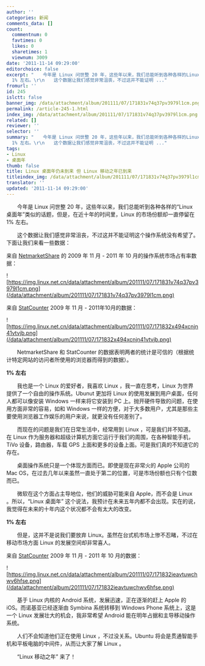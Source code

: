 ```yaml
---
author: ''
categories: 新闻
comments_data: []
count:
  commentnum: 0
  favtimes: 0
  likes: 0
  sharetimes: 1
  viewnum: 3009
date: '2011-11-14 09:29:00'
editorchoice: false
excerpt: "　　今年是 Linux 问世整 20 年，这些年以来，我们总能听到各种各样的Linux 桌面年类似的话题，但是，在近十年的时间里，Linux 的市场份额却一直停留在
  1% 左右。\r\n　　这个数据让我们感觉非常沮丧，不过这并不能证明 ..."
fromurl: ''
id: 245
islctt: false
banner_img: /data/attachment/album/201111/07/171831v74q37pv3979l1cm.png
permalink: /article-245-1.html
index_img: /data/attachment/album/201111/07/171831v74q37pv3979l1cm.png
related: []
reviewer: ''
selector: ''
summary: "　　今年是 Linux 问世整 20 年，这些年以来，我们总能听到各种各样的Linux 桌面年类似的话题，但是，在近十年的时间里，Linux 的市场份额却一直停留在
  1% 左右。\r\n　　这个数据让我们感觉非常沮丧，不过这并不能证明 ..."
tags:
- Linux
- 桌面年
thumb: false
title: Linux 桌面年仍未到来 但 Linux 移动之年已到来
titleindex_img: /data/attachment/album/201111/07/171831v74q37pv3979l1cm.png
translator: ''
updated: '2011-11-14 09:29:00'
---
```


　　今年是 Linux 问世整 20 年，这些年以来，我们总能听到各种各样的“Linux 桌面年”类似的话题，但是，在近十年的时间里，Linux 的市场份额却一直停留在 1% 左右。


　　这个数据让我们感觉非常沮丧，不过这并不能证明这个操作系统没有希望了。下面让我们来看一些数据：


来自 [NetmarketShare](http://www.netmarketshare.com/operating-system-market-share.aspx?qprid=9&qpcustomb=0&qptimeframe=M&qpsp=130&qpnp=25) 的 2009 年 11 月 - 2011 年 10 月的操作系统市场占有率数据：


![https://img.linux.net.cn/data/attachment/album/201111/07/171831v74q37pv3979l1cm.png](/data/attachment/album/201111/07/171831v74q37pv3979l1cm.png)


来自 [StatCounter](http://gs.statcounter.com/#os-ww-monthly-200807-201111) 2009 年 11 月 - 2011年10月的数据：


![https://img.linux.net.cn/data/attachment/album/201111/07/171832x494xcnjn41vtvjb.png](/data/attachment/album/201111/07/171832x494xcnjn41vtvjb.png)


　　NetmarketShare 和 StatCounter 的数据表明两者的统计是可信的（根据统计特定网站的访问者所使用的浏览器而得到的数据）。


**1% 左右**


　　我也是一个 Linux 的爱好者，我喜欢 Linux ，我一直在思考，Linux 为世界提供了一个自由的操作系统。Ubunut 更加将 Linux 的使用发展到用户桌面，任何人都可以像安装 Windows 一样来将它安装到 PC 上。抛开硬件导致的问题，在使用方面非常的容易，如和 Windows 一样的方便，对于大多数用户，尤其是那些主要使用浏览器工作娱乐的用户来说，就更没有任何差别了。


　　而现在的问题是我们在日常生活中，经常用到 Linux ，可是我们并不知道。在 Linux 作为服务器和超级计算机方面它运行于我们的周围，在各种智能手机，TiVo 设备，路由器，车载 GPS 上面和更多的设备上面。可是我们真的不知道它的存在。


　　桌面操作系统只是一个体现方面而已。即使是现在非常火的 Apple 公司的 Mac OS，在过去几年以来虽然一直处于第二的位置，可是市场份额也只有个位数而已。


　　微软在这个方面占主导地位，他们的威胁可能来自 Apple，而不会是 Linux 。所以，“Linux 桌面年” 这个说法，我预计在未来五年内都不会出现。实在的说，我觉得在未来的十年内这个状况都不会有太大的改变。


**1% 左右**


　　但是，这并不是说我们要放弃 Linux。虽然在台式机市场上惨不忍睹，不过在移动市场方面 Linux 的发展空间却非常喜人。


来自 [StatCounter](http://gs.statcounter.com/#mobile_os-ww-monthly-200807-201111) 2009 年 11 月 - 2011 年 10 月的数据：


![https://img.linux.net.cn/data/attachment/album/201111/07/171832ieavtuwchwv6hfse.png](/data/attachment/album/201111/07/171832ieavtuwchwv6hfse.png)


　　基于 Linux 内核的 Android 系统，发展迅速，正在逐渐的赶上 Apple 的 iOS。而诺基亚已经逐渐由 Symbina 系统转移到 Windows Phone 系统上，这是一个 Linux 发展壮大的机会，我非常希望 Android 能在明年占据和主导移动操作系统。


　　人们不会知道他们正在使用 Linux ，不过没关系。Ubuntu 将会是贯通智能手机和平板电脑的中间件，从而让大家了解 Linux 。


　　“Linux 移动之年” 来了！